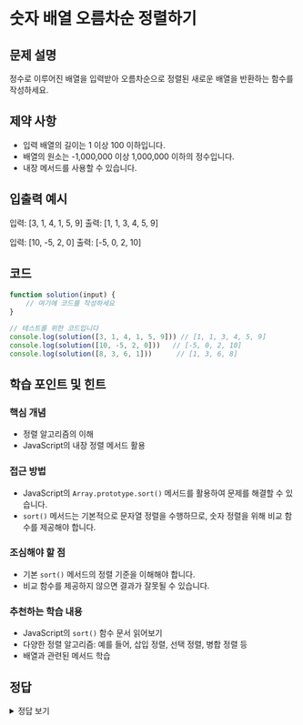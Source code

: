 # 숫자 배열 오름차순 정렬하기

## 문제 설명
정수로 이루어진 배열을 입력받아 오름차순으로 정렬된 새로운 배열을 반환하는 함수를 작성하세요.

## 제약 사항
- 입력 배열의 길이는 1 이상 100 이하입니다.
- 배열의 원소는 -1,000,000 이상 1,000,000 이하의 정수입니다.
- 내장 메서드를 사용할 수 있습니다.

## 입출력 예시
입력: [3, 1, 4, 1, 5, 9]
출력: [1, 1, 3, 4, 5, 9]

입력: [10, -5, 2, 0]
출력: [-5, 0, 2, 10]

## 코드
```javascript
function solution(input) {
    // 여기에 코드를 작성하세요
}

// 테스트를 위한 코드입니다
console.log(solution([3, 1, 4, 1, 5, 9])) // [1, 1, 3, 4, 5, 9]
console.log(solution([10, -5, 2, 0]))   // [-5, 0, 2, 10]
console.log(solution([8, 3, 6, 1]))      // [1, 3, 6, 8]
```

## 학습 포인트 및 힌트
### 핵심 개념
- 정렬 알고리즘의 이해
- JavaScript의 내장 정렬 메서드 활용

### 접근 방법
- JavaScript의 `Array.prototype.sort()` 메서드를 활용하여 문제를 해결할 수 있습니다.
- `sort()` 메서드는 기본적으로 문자열 정렬을 수행하므로, 숫자 정렬을 위해 비교 함수를 제공해야 합니다.

### 조심해야 할 점
- 기본 `sort()` 메서드의 정렬 기준을 이해해야 합니다.
- 비교 함수를 제공하지 않으면 결과가 잘못될 수 있습니다.

### 추천하는 학습 내용
- JavaScript의 `sort()` 함수 문서 읽어보기
- 다양한 정렬 알고리즘: 예를 들어, 삽입 정렬, 선택 정렬, 병합 정렬 등
- 배열과 관련된 메서드 학습

## 정답
<details>
<summary>정답 보기</summary>

### 해설
JavaScript의 `sort()` 함수는 기본적으로 문자열을 기준으로 비교하기 때문에, 숫자 배열을 정렬할 때는 숫자 비교 함수를 만들어줘야 합니다. `sort((a, b) => a - b)`와 같이 사용하면, 배열을 오름차순으로 정렬할 수 있습니다.

### 코드
```javascript
function solution(input) {
    return input.sort((a, b) => a - b);
}
```

### 시간 복잡도
- `Array.prototype.sort()`의 시간 복잡도는 O(n log n)입니다.

### 공간 복잡도
- 정렬은 제자리 정렬이긴 하지만, 내부적으로 복사 배열을 사용할 수 있으므로 공간 복잡도 O(n)이라고 할 수 있습니다.

### 최적화 팁
- 내장 함수를 사용할 수 있는 경우 가능한 사용하여 간결성을 유지하세요.
- 매우 큰 배열을 정렬할 때는 알고리즘의 안정성과 성능을 고려하세요.
</details>